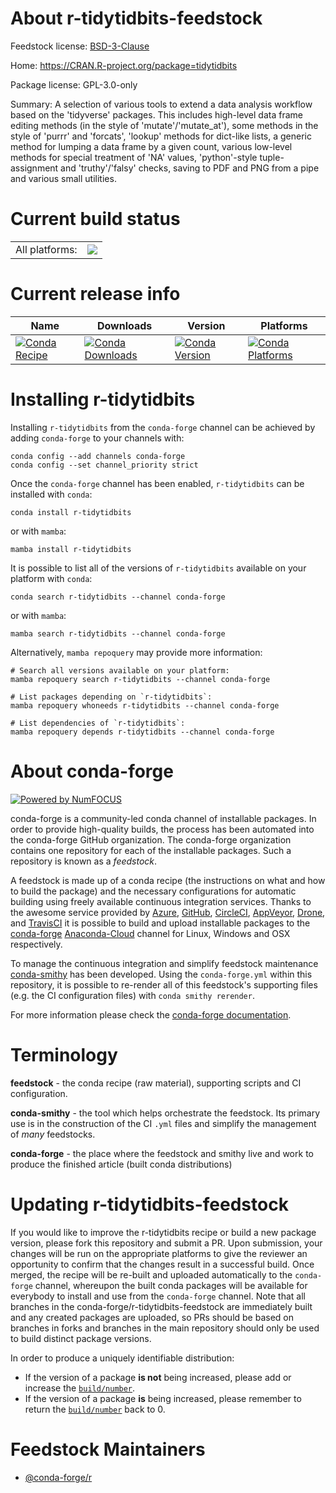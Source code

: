 About r-tidytidbits-feedstock
=============================

Feedstock license: [BSD-3-Clause](https://github.com/conda-forge/r-tidytidbits-feedstock/blob/main/LICENSE.txt)

Home: https://CRAN.R-project.org/package=tidytidbits

Package license: GPL-3.0-only

Summary: A selection of various tools to extend a data analysis workflow based on the 'tidyverse' packages. This includes high-level data frame editing methods (in the style of 'mutate'/'mutate_at'), some methods in the style of 'purrr' and 'forcats', 'lookup' methods for dict-like lists, a generic method for lumping a data frame by a given count, various low-level methods for special treatment of 'NA' values, 'python'-style tuple-assignment and 'truthy'/'falsy' checks, saving to PDF and PNG from a pipe and various small utilities.

Current build status
====================


<table><tr><td>All platforms:</td>
    <td>
      <a href="https://dev.azure.com/conda-forge/feedstock-builds/_build/latest?definitionId=6088&branchName=main">
        <img src="https://dev.azure.com/conda-forge/feedstock-builds/_apis/build/status/r-tidytidbits-feedstock?branchName=main">
      </a>
    </td>
  </tr>
</table>

Current release info
====================

| Name | Downloads | Version | Platforms |
| --- | --- | --- | --- |
| [![Conda Recipe](https://img.shields.io/badge/recipe-r--tidytidbits-green.svg)](https://anaconda.org/conda-forge/r-tidytidbits) | [![Conda Downloads](https://img.shields.io/conda/dn/conda-forge/r-tidytidbits.svg)](https://anaconda.org/conda-forge/r-tidytidbits) | [![Conda Version](https://img.shields.io/conda/vn/conda-forge/r-tidytidbits.svg)](https://anaconda.org/conda-forge/r-tidytidbits) | [![Conda Platforms](https://img.shields.io/conda/pn/conda-forge/r-tidytidbits.svg)](https://anaconda.org/conda-forge/r-tidytidbits) |

Installing r-tidytidbits
========================

Installing `r-tidytidbits` from the `conda-forge` channel can be achieved by adding `conda-forge` to your channels with:

```
conda config --add channels conda-forge
conda config --set channel_priority strict
```

Once the `conda-forge` channel has been enabled, `r-tidytidbits` can be installed with `conda`:

```
conda install r-tidytidbits
```

or with `mamba`:

```
mamba install r-tidytidbits
```

It is possible to list all of the versions of `r-tidytidbits` available on your platform with `conda`:

```
conda search r-tidytidbits --channel conda-forge
```

or with `mamba`:

```
mamba search r-tidytidbits --channel conda-forge
```

Alternatively, `mamba repoquery` may provide more information:

```
# Search all versions available on your platform:
mamba repoquery search r-tidytidbits --channel conda-forge

# List packages depending on `r-tidytidbits`:
mamba repoquery whoneeds r-tidytidbits --channel conda-forge

# List dependencies of `r-tidytidbits`:
mamba repoquery depends r-tidytidbits --channel conda-forge
```


About conda-forge
=================

[![Powered by
NumFOCUS](https://img.shields.io/badge/powered%20by-NumFOCUS-orange.svg?style=flat&colorA=E1523D&colorB=007D8A)](https://numfocus.org)

conda-forge is a community-led conda channel of installable packages.
In order to provide high-quality builds, the process has been automated into the
conda-forge GitHub organization. The conda-forge organization contains one repository
for each of the installable packages. Such a repository is known as a *feedstock*.

A feedstock is made up of a conda recipe (the instructions on what and how to build
the package) and the necessary configurations for automatic building using freely
available continuous integration services. Thanks to the awesome service provided by
[Azure](https://azure.microsoft.com/en-us/services/devops/), [GitHub](https://github.com/),
[CircleCI](https://circleci.com/), [AppVeyor](https://www.appveyor.com/),
[Drone](https://cloud.drone.io/welcome), and [TravisCI](https://travis-ci.com/)
it is possible to build and upload installable packages to the
[conda-forge](https://anaconda.org/conda-forge) [Anaconda-Cloud](https://anaconda.org/)
channel for Linux, Windows and OSX respectively.

To manage the continuous integration and simplify feedstock maintenance
[conda-smithy](https://github.com/conda-forge/conda-smithy) has been developed.
Using the ``conda-forge.yml`` within this repository, it is possible to re-render all of
this feedstock's supporting files (e.g. the CI configuration files) with ``conda smithy rerender``.

For more information please check the [conda-forge documentation](https://conda-forge.org/docs/).

Terminology
===========

**feedstock** - the conda recipe (raw material), supporting scripts and CI configuration.

**conda-smithy** - the tool which helps orchestrate the feedstock.
                   Its primary use is in the construction of the CI ``.yml`` files
                   and simplify the management of *many* feedstocks.

**conda-forge** - the place where the feedstock and smithy live and work to
                  produce the finished article (built conda distributions)


Updating r-tidytidbits-feedstock
================================

If you would like to improve the r-tidytidbits recipe or build a new
package version, please fork this repository and submit a PR. Upon submission,
your changes will be run on the appropriate platforms to give the reviewer an
opportunity to confirm that the changes result in a successful build. Once
merged, the recipe will be re-built and uploaded automatically to the
`conda-forge` channel, whereupon the built conda packages will be available for
everybody to install and use from the `conda-forge` channel.
Note that all branches in the conda-forge/r-tidytidbits-feedstock are
immediately built and any created packages are uploaded, so PRs should be based
on branches in forks and branches in the main repository should only be used to
build distinct package versions.

In order to produce a uniquely identifiable distribution:
 * If the version of a package **is not** being increased, please add or increase
   the [``build/number``](https://docs.conda.io/projects/conda-build/en/latest/resources/define-metadata.html#build-number-and-string).
 * If the version of a package **is** being increased, please remember to return
   the [``build/number``](https://docs.conda.io/projects/conda-build/en/latest/resources/define-metadata.html#build-number-and-string)
   back to 0.

Feedstock Maintainers
=====================

* [@conda-forge/r](https://github.com/conda-forge/r/)

